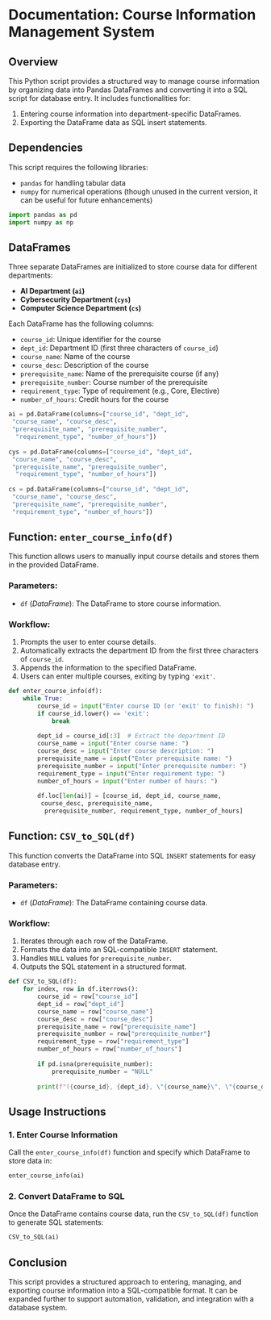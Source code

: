 # Documentation: Course Information Management System

## Overview

This Python script provides a structured way to manage course information by organizing data into Pandas DataFrames and converting it into a SQL script for database entry. It includes functionalities for:

1. Entering course information into department-specific DataFrames.
2. Exporting the DataFrame data as SQL insert statements.

## Dependencies

This script requires the following libraries:

- `pandas` for handling tabular data
- `numpy` for numerical operations (though unused in the current version, it can be useful for future enhancements)

```python
import pandas as pd
import numpy as np
```

## DataFrames

Three separate DataFrames are initialized to store course data for different departments:

- **AI Department (`ai`)**
- **Cybersecurity Department (`cys`)**
- **Computer Science Department (`cs`)**

Each DataFrame has the following columns:

- `course_id`: Unique identifier for the course
- `dept_id`: Department ID (first three characters of `course_id`)
- `course_name`: Name of the course
- `course_desc`: Description of the course
- `prerequisite_name`: Name of the prerequisite course (if any)
- `prerequisite_number`: Course number of the prerequisite
- `requirement_type`: Type of requirement (e.g., Core, Elective)
- `number_of_hours`: Credit hours for the course

```python
ai = pd.DataFrame(columns=["course_id", "dept_id",
 "course_name", "course_desc", 
 "prerequisite_name", "prerequisite_number",
  "requirement_type", "number_of_hours"])
  
cys = pd.DataFrame(columns=["course_id", "dept_id",
 "course_name", "course_desc", 
 "prerequisite_name", "prerequisite_number",
  "requirement_type", "number_of_hours"])
  
cs = pd.DataFrame(columns=["course_id", "dept_id",
 "course_name", "course_desc", 
 "prerequisite_name", "prerequisite_number", 
 "requirement_type", "number_of_hours"])
```

## Function: `enter_course_info(df)`

This function allows users to manually input course details and stores them in the provided DataFrame.

### Parameters:

- `df` (*DataFrame*): The DataFrame to store course information.

### Workflow:

1. Prompts the user to enter course details.
2. Automatically extracts the department ID from the first three characters of `course_id`.
3. Appends the information to the specified DataFrame.
4. Users can enter multiple courses, exiting by typing `'exit'`.

```python
def enter_course_info(df):
    while True:
        course_id = input("Enter course ID (or 'exit' to finish): ")
        if course_id.lower() == 'exit':
            break
        
        dept_id = course_id[:3]  # Extract the department ID
        course_name = input("Enter course name: ")
        course_desc = input("Enter course description: ")
        prerequisite_name = input("Enter prerequisite name: ")
        prerequisite_number = input("Enter prerequisite number: ")
        requirement_type = input("Enter requirement type: ")
        number_of_hours = input("Enter number of hours: ")
        
        df.loc[len(ai)] = [course_id, dept_id, course_name,
         course_desc, prerequisite_name,
          prerequisite_number, requirement_type, number_of_hours]
```

## Function: `CSV_to_SQL(df)`

This function converts the DataFrame into SQL `INSERT` statements for easy database entry.

### Parameters:

- `df` (*DataFrame*): The DataFrame containing course data.

### Workflow:

1. Iterates through each row of the DataFrame.
2. Formats the data into an SQL-compatible `INSERT` statement.
3. Handles `NULL` values for `prerequisite_number`.
4. Outputs the SQL statement in a structured format.

```python
def CSV_to_SQL(df):
    for index, row in df.iterrows():
        course_id = row["course_id"]
        dept_id = row["dept_id"]
        course_name = row["course_name"]
        course_desc = row["course_desc"]
        prerequisite_name = row["prerequisite_name"]
        prerequisite_number = row["prerequisite_number"]
        requirement_type = row["requirement_type"]
        number_of_hours = row["number_of_hours"]
        
        if pd.isna(prerequisite_number):
            prerequisite_number = "NULL"
        
        print(f"({course_id}, {dept_id}, \"{course_name}\", \"{course_desc}\", \"{prerequisite_name}\", {prerequisite_number}, \"{requirement_type}\", {number_of_hours}),")
```

## Usage Instructions

### 1. Enter Course Information

Call the `enter_course_info(df)` function and specify which DataFrame to store data in:

```python
enter_course_info(ai)
```

### 2. Convert DataFrame to SQL

Once the DataFrame contains course data, run the `CSV_to_SQL(df)` function to generate SQL statements:

```python
CSV_to_SQL(ai)
```

## Conclusion

This script provides a structured approach to entering, managing, and exporting course information into a SQL-compatible format. It can be expanded further to support automation, validation, and integration with a database system.
